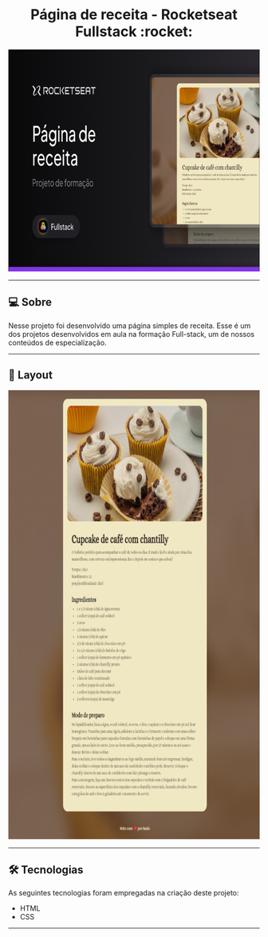 <p align="center">
  <h1 align="center">Página de receita - Rocketseat Fullstack :rocket: </h1>
</p>

<p align="center">
  <img width="794" height="445" src="./.github/banner.png">
</p>



___

## 💻 Sobre
Nesse projeto foi desenvolvido uma página simples de receita.
Esse é um dos projetos desenvolvidos em aula na formação Full-stack, um de nossos conteúdos de especialização.
___

## 🎨 Layout

<p align="center">
  <img width="794" height="900" src="./.github/layout.png">
</p>

___

## 🛠 Tecnologias

As seguintes tecnologias foram empregadas na criação deste projeto:

- HTML
- CSS
___
